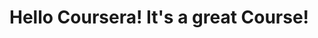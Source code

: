 <!DOCTYPE html>
<html>
    <head>
    <title>Hello Coursera!</title>
</head>
<body>
<h1>Hello Coursera! It's a great Course!</h1>
</body>
</html>
